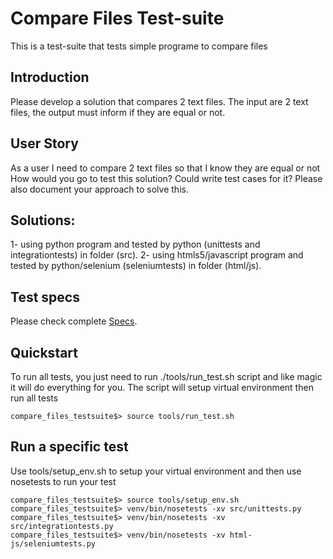 Compare Files Test-suite
=============================
This is a test-suite that tests simple programe to compare files

Introduction
------------
Please develop a solution that compares 2 text files. The input are 2 text files, the output must inform if they are equal or not.

User Story
----------
As a user I need to compare 2 text files so that I know they are equal or not How would you go to test this solution? Could write test cases for it? Please also document your approach to solve this.

Solutions:
----------
1- using python program and tested by python (unittests and integrationtests) in folder (src).
2- using htmls5/javascript program and tested by python/selenium (seleniumtests) in folder (html/js).

Test specs
----------
Please check complete [Specs](https://docs.google.com/spreadsheets/d/1ggEjlWQWNsCzmqT1aCzxL_weYKDMkibZ-yDmpOOtu4M/pubhtml).

Quickstart
----------
To run all tests, you just need to run ./tools/run_test.sh script and like magic it will do everything for you. The script will setup virtual environment then run all tests

```
compare_files_testsuite$> source tools/run_test.sh
```

Run a specific test
-------------------
Use tools/setup_env.sh to setup your virtual environment and then use nosetests to run your test

```
compare_files_testsuite$> source tools/setup_env.sh
compare_files_testsuite$> venv/bin/nosetests -xv src/unittests.py
compare_files_testsuite$> venv/bin/nosetests -xv src/integrationtests.py
compare_files_testsuite$> venv/bin/nosetests -xv html-js/seleniumtests.py
```
